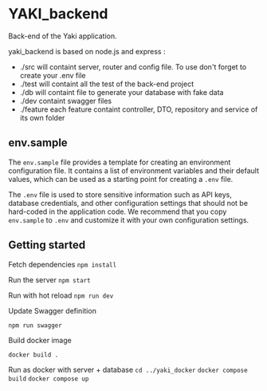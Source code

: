 # YAKI_backend

Back-end of the Yaki application.

yaki_backend is based on node.js and express :

- ./src will containt server, router and config file. To use don't forget to create your .env file
- ./test will containt all the test of the back-end project
- ./db will containt file to generate your database with fake data
- ./dev containt swagger files
- ./feature each feature containt controller, DTO, repository and service of its own folder

## env.sample

The `env.sample` file provides a template for creating an environment configuration file. It contains a list of environment variables and their default values, which can be used as a starting point for creating a `.env` file.

The `.env` file is used to store sensitive information such as API keys, database credentials, and other configuration settings that should not be hard-coded in the application code. We recommend that you copy `env.sample` to `.env` and customize it with your own configuration settings.

## Getting started

Fetch dependencies
`npm install`

Run the server
`npm start `

Run with hot reload
`npm run dev`

Update Swagger definition

`npm run swagger`

Build docker image

`docker build .`

Run as docker with server + database
`cd ../yaki_docker`
`docker compose build`
`docker compose up`
